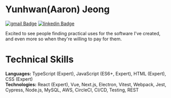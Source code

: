 # Yunhwan(Aaron) Jeong

[![gmail Badge](https://img.shields.io/badge/Gmail-D14836?style=flat-square&logo=gmail&logoColor=white&link=mailto:jimmy53120488@gmail.com)](mailto:jimmy53120488@gmail.com)
[![linkedin Badge](https://img.shields.io/badge/LinkedIn-0C66C3?style=flat-square&logo=linkedin&logoColor=EFF2EB)](https://www.linkedin.com/in/Yunhwan-jeong/)

Excited to see people finding practical uses for the software I've created, and even more so when they're willing to pay for them.

# Technical Skills
**Languages:** TypeScript (Expert), JavaScript (ES6+, Expert), HTML (Expert), CSS (Expert) <br/>
**Technologies:** React (Expert), Vue, Next.js, Electron, Vitest, Webpack, Jest, Cypress, Node.js, MySQL, AWS, CircleCI, CI/CD, Testing, REST

